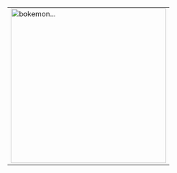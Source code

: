 <table align="center">
  <tr>
    <td style="vertical-align: middle;">
      <img src="https://i.imgur.com/1RsDbpf.gif" width="350" alt="bokemon...">
    </td>
  </tr>
</table>